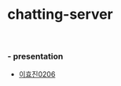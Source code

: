 # chatting-server
<br>

### - presentation 

  - [이효진0206](http://git.openobject.net:8880/education/chatting-server/-/blob/main/presentation/hyojin0206.md)

